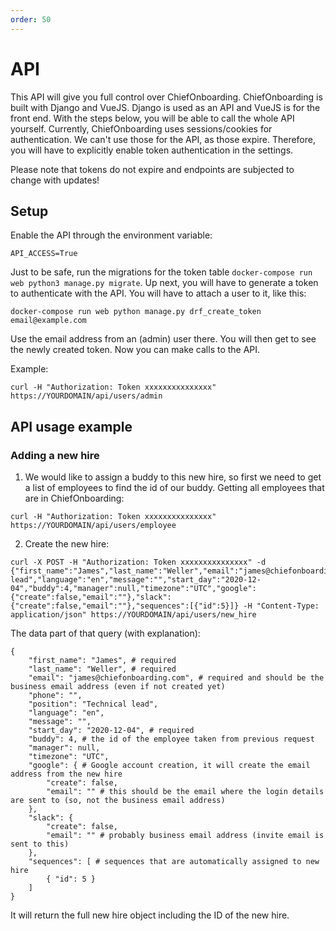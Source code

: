 ```yaml
---
order: 50
---
```


# API

This API will give you full control over ChiefOnboarding. ChiefOnboarding is built with Django and VueJS. Django is used as an API and VueJS is for the front end. With the steps below, you will be able to call the whole API yourself. Currently, ChiefOnboarding uses sessions/cookies for authentication. We can't use those for the API, as those expire. Therefore, you will have to explicitly enable token authentication in the settings. 

Please note that tokens do not expire and endpoints are subjected to change with updates!

## Setup
Enable the API through the environment variable:

```
API_ACCESS=True
```

Just to be safe, run the migrations for the token table `docker-compose run web python3 manage.py migrate`. Up next, you will have to generate a token to authenticate with the API. You will have to attach a user to it, like this:

```
docker-compose run web python manage.py drf_create_token email@example.com
```
Use the email address from an (admin) user there. You will then get to see the newly created token. Now you can make calls to the API. 

Example:

```
curl -H "Authorization: Token xxxxxxxxxxxxxxx" https://YOURDOMAIN/api/users/admin
```

## API usage example

### Adding a new hire

1. We would like to assign a buddy to this new hire, so first we need to get a list of employees to find the id of our buddy. Getting all employees that are in ChiefOnboarding:

```
curl -H "Authorization: Token xxxxxxxxxxxxxxx" https://YOURDOMAIN/api/users/employee
```

2. Create the new hire:

```
curl -X POST -H "Authorization: Token xxxxxxxxxxxxxxx" -d {"first_name":"James","last_name":"Weller","email":"james@chiefonboarding.com","phone":"","position":"Technical lead","language":"en","message":"","start_day":"2020-12-04","buddy":4,"manager":null,"timezone":"UTC","google":{"create":false,"email":""},"slack":{"create":false,"email":""},"sequences":[{"id":5}]} -H "Content-Type: application/json" https://YOURDOMAIN/api/users/new_hire
```

The data part of that query (with explanation):

```
{ 
	"first_name": "James", # required
	"last_name": "Weller", # required
	"email": "james@chiefonboarding.com", # required and should be the business email address (even if not created yet)
	"phone": "",
	"position": "Technical lead",
	"language": "en",
	"message": "",
	"start_day": "2020-12-04", # required
	"buddy": 4, # the id of the employee taken from previous request
	"manager": null,
	"timezone": "UTC",
	"google": { # Google account creation, it will create the email address from the new hire
 		"create": false,
 		"email": "" # this should be the email where the login details are sent to (so, not the business email address)
 	},
	"slack": {
		"create": false,
		"email": "" # probably business email address (invite email is sent to this)
	},
	"sequences": [ # sequences that are automatically assigned to new hire
		{ "id": 5 } 
	]
}
```
It will return the full new hire object including the ID of the new hire.
